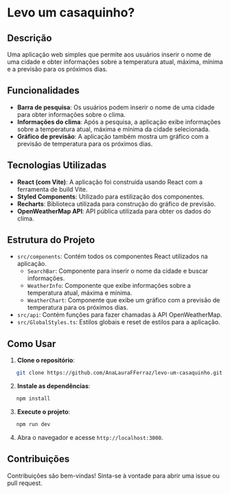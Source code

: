 # Levo um casaquinho?

## Descrição

Uma aplicação web simples que permite aos usuários inserir o nome de uma cidade e obter informações sobre a temperatura atual, máxima, mínima e a previsão para os próximos dias.

## Funcionalidades

- **Barra de pesquisa**: Os usuários podem inserir o nome de uma cidade para obter informações sobre o clima.
- **Informações do clima**: Após a pesquisa, a aplicação exibe informações sobre a temperatura atual, máxima e mínima da cidade selecionada.
- **Gráfico de previsão**: A aplicação também mostra um gráfico com a previsão de temperatura para os próximos dias.

## Tecnologias Utilizadas

- **React (com Vite)**: A aplicação foi construída usando React com a ferramenta de build Vite.
- **Styled Components**: Utilizado para estilização dos componentes.
- **Recharts**: Biblioteca utilizada para construção do gráfico de previsão.
- **OpenWeatherMap API**: API pública utilizada para obter os dados do clima.

## Estrutura do Projeto

- `src/components`: Contém todos os componentes React utilizados na aplicação.
  - `SearchBar`: Componente para inserir o nome da cidade e buscar informações.
  - `WeatherInfo`: Componente que exibe informações sobre a temperatura atual, máxima e mínima.
  - `WeatherChart`: Componente que exibe um gráfico com a previsão de temperatura para os próximos dias.
- `src/api`: Contém funções para fazer chamadas à API OpenWeatherMap.
- `src/GlobalStyles.ts`: Estilos globais e reset de estilos para a aplicação.

## Como Usar

1. **Clone o repositório**:
```bash
   git clone https://github.com/AnaLauraFFerraz/levo-um-casaquinho.git
```

2. **Instale as dependências**:
```bash
   npm install
```

3. **Execute o projeto**:
```bash
   npm run dev
```

4. Abra o navegador e acesse `http://localhost:3000`.

## Contribuições

Contribuições são bem-vindas! Sinta-se à vontade para abrir uma issue ou pull request.

